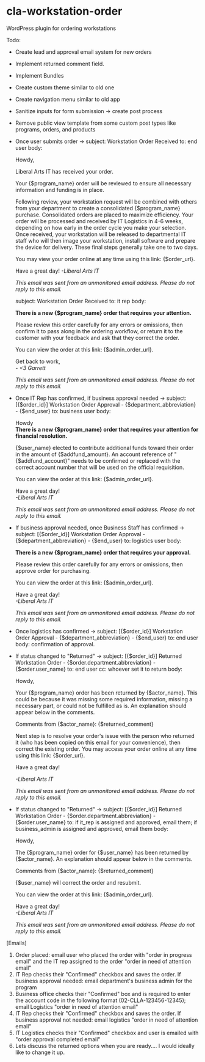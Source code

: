 # cla-workstation-order
WordPress plugin for ordering workstations

Todo:
* Create lead and approval email system for new orders
* Implement returned comment field.
* Implement Bundles
* Create custom theme similar to old one
* Create navigation menu similar to old app
* Sanitize inputs for form submission -> create post process
* Remove public view template from some custom post types like programs, orders, and products

* Once user submits order ->
	subject: Workstation Order Received
	to: end user
	body:
	<p>Howdy,</p>
  <p>Liberal Arts IT has received your order.</p>

  <p>Your {$program_name} order will be reviewed to ensure all necessary information and funding is in place.</p>
  <p>
    Following review, your workstation request will be combined with others from your department to create a consolidated {$program_name} purchase. Consolidated orders are placed to maximize efficiency. Your order will be processed and received by IT Logistics in 4-6 weeks, depending on how early in the order cycle you make your selection. Once received, your workstation will be released to departmental IT staff who will then image your workstation, install software and prepare the device for delivery. These final steps generally take one to two days.
  </p>
  <p>You may view your order online at any time using this link: {$order_url}.</p>

  <p>
    Have a great day!
    <em>-Liberal Arts IT</em>
  </p>
  <p><em>This email was sent from an unmonitored email address. Please do not reply to this email.</em></p>

	subject: Workstation Order Received
	to: it rep
	body:
	<p>
    <strong>There is a new {$program_name} order that requires your attention.</strong>
  </p>
  <p>
    Please review this order carefully for any errors or omissions, then confirm it to pass along in the ordering workflow, or return it to the customer with your feedback and ask that they correct the order.
  </p>
  <p>
    You can view the order at this link: {$admin_order_url}.
  </p>
  <p>
    Get back to work,<br />
    <em>- &lt;3 Garrett</em>
  </p>
  <p><em>This email was sent from an unmonitored email address. Please do not reply to this email.</em></p>

* Once IT Rep has confirmed, if business approval needed ->
  subject: [{$order_id}] Workstation Order Approval - {$department_abbreviation} - {$end_user}
  to: business user
  body:
	<p>
    Howdy<br />
    <strong>There is a new {$program_name} order that requires your attention for financial resolution.</strong></p>
  <p>
    {$user_name} elected to contribute additional funds toward their order in the amount of {$addfund_amount}. An account reference of "{$addfund_account}" needs to be confirmed or replaced with the correct account number that will be used on the official requisition.
  </p>
  <p>
    You can view the order at this link: {$admin_order_url}.
  </p>
  <p>
    Have a great day!<br />
    <em>-Liberal Arts IT</em>
  </p>
  <p><em>This email was sent from an unmonitored email address. Please do not reply to this email.</em></p>

* If business approval needed, once Business Staff has confirmed ->
	subject: [{$order_id}] Workstation Order Approval - {$department_abbreviation} - {$end_user}
	to: logistics user
	body:
	<p><strong>There is a new {$program_name} order that requires your approval.</strong></p>
  <p>
    Please review this order carefully for any errors or omissions, then approve order for purchasing.
  </p>
  <p>
    You can view the order at this link: {$admin_order_url}.
  </p>
	<p>
	  Have a great day!<br />
	  <em>-Liberal Arts IT</em>
	</p>
  <p><em>This email was sent from an unmonitored email address. Please do not reply to this email.</em></p>

* Once logistics has confirmed ->
	subject: [{$order_id}] Workstation Order Approval - {$department_abbreviation} - {$end_user}
	to: end user
	body: confirmation of approval.

* If status changed to "Returned" ->
	subject: [{$order_id}] Returned Workstation Order - {$order.department.abbreviation} - {$order.user_name}
	to: end user
	cc: whoever set it to return
	body:
	<p>
    Howdy,
  </p>
  <p>
    Your {$program_name} order has been returned by {$actor_name}. This could be because it was missing some required information, missing a necessary part, or could not be fulfilled as is. An explanation should appear below in the comments.
  </p>
  <p>
    Comments from {$actor_name}: {$returned_comment}
  </p>
  <p>
    Next step is to resolve your order's issue with the person who returned it (who has been copied on this email for your convenience), then correct the existing order. You may access your order online at any time using this link: {$order_url}.
  </p>

  <p>Have a great day!</p>
  <p><em>-Liberal Arts IT</em></p>
  <p><em>This email was sent from an unmonitored email address. Please do not reply to this email.</em></p>

* If status changed to "Returned" ->
	subject: [{$order_id}] Returned Workstation Order - {$order.department.abbreviation} - {$order.user_name}
	to: if it_rep is assigned and approved, email them; if business_admin is assigned and approved, email them
  body:
  <p>
    Howdy,
  </p>
  <p>
    The {$program_name} order for {$user_name} has been returned by {$actor_name}. An explanation should appear below in the comments.
  </p>
  <p>
    Comments from {$actor_name}: {$returned_comment}
  </p>
  <p>
    {$user_name} will correct the order and resubmit.
  </p>
  <p>
    You can view the order at this link: {$admin_order_url}.
  </p>
  <p>
    Have a great day!<br />
    <em>-Liberal Arts IT</em>
  </p>
  <p><em>This email was sent from an unmonitored email address. Please do not reply to this email.</em></p>

[Emails]
1. Order placed: email user who placed the order with "order in progress email" and the IT rep assigned to the order "order in need of attention email"
2. IT Rep checks their "Confirmed" checkbox and saves the order. If business approval needed: email department's business admin for the program
3. Business office checks their "Confirmed" box and is required to enter the account code in the following format (02-CLLA-123456-12345); email Logistics "order in need of attention email"
4. IT Rep checks their "Confirmed" checkbox and saves the order. If business approval not needed: email logistics "order in need of attention email"
5. IT Logistics checks their "Confirmed" checkbox and user is emailed with "order approval completed email"
6. Lets discuss the returned options when you are ready.... I would ideally like to change it up.
